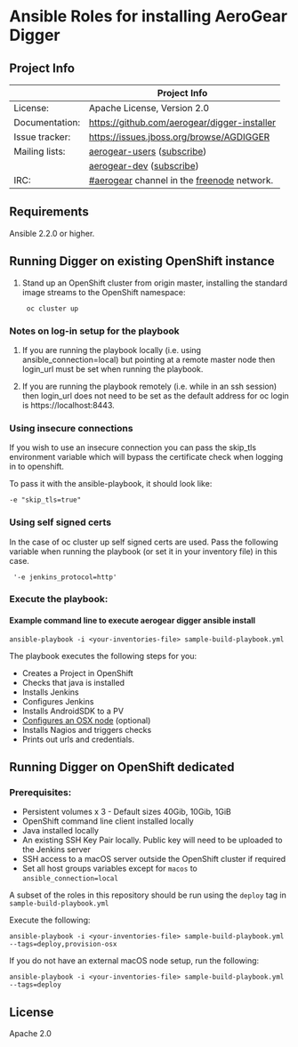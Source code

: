 
# Ansible Roles for installing AeroGear Digger

## Project Info

|                 | Project Info  |
| --------------- | ------------- |
| License:        | Apache License, Version 2.0  |
| Documentation:  | https://github.com/aerogear/digger-installer  |
| Issue tracker:  | https://issues.jboss.org/browse/AGDIGGER  |
| Mailing lists:  | [aerogear-users](http://aerogear-users.1116366.n5.nabble.com/) ([subscribe](https://lists.jboss.org/mailman/listinfo/aerogear-users))  |
|                 | [aerogear-dev](http://aerogear-dev.1069024.n5.nabble.com/) ([subscribe](https://lists.jboss.org/mailman/listinfo/aerogear-dev))  |
| IRC:            | [#aerogear](https://webchat.freenode.net/?channels=aerogear) channel in the [freenode](http://freenode.net/) network.  |

## Requirements

Ansible 2.2.0 or higher.


## Running Digger on existing OpenShift instance

1. Stand up an OpenShift cluster from origin master, installing the standard image streams to the OpenShift namespace:

        oc cluster up

### Notes on log-in setup for the playbook

1. If you are running the playbook locally (i.e. using ansible_connection=local) but pointing at a remote master node then login_url must be set when running the playbook.

2. If you are running the playbook remotely (i.e. while in an ssh session) then login_url does not need to be set as the default address for oc login is https://localhost:8443.

### Using insecure connections

If you wish to use an insecure connection you can pass the skip_tls environment variable which will bypass the certificate check when logging in to openshift.

To pass it with the ansible-playbook, it should look like:

```
-e "skip_tls=true"
```

### Using self signed certs

In the case of oc cluster up self signed certs are used. Pass the following variable when running the playbook (or set it in your inventory file) in 
this case.

```
 '-e jenkins_protocol=http'
```

### Execute the playbook:

#### Example command line to execute aerogear digger ansible install
```
ansible-playbook -i <your-inventories-file> sample-build-playbook.yml
```

The playbook executes the following steps for you:

- Creates a Project in OpenShift
- Checks that java is installed
- Installs Jenkins
- Configures Jenkins
- Installs AndroidSDK to a PV
- [Configures an OSX node](./provision-osx/README.md) (optional)
- Installs Nagios and triggers checks
- Prints out urls and credentials.


## Running Digger on OpenShift dedicated

### Prerequisites:

* Persistent volumes x 3 - Default sizes 40Gib, 10Gib, 1GiB
* OpenShift command line client installed locally
* Java installed locally
* An existing SSH Key Pair locally. Public key will need to be uploaded to the Jenkins server
* SSH access to a macOS server outside the OpenShift cluster if required
* Set all host groups variables except for `macos` to `ansible_connection=local`

A subset of the roles in this repository should be run using the `deploy` tag in `sample-build-playbook.yml`

Execute the following:

`ansible-playbook -i <your-inventories-file> sample-build-playbook.yml --tags=deploy,provision-osx`

If you do not have an external macOS node setup, run the following:

`ansible-playbook -i <your-inventories-file> sample-build-playbook.yml --tags=deploy`

## License

Apache 2.0
